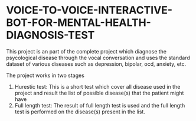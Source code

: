 # VOICE-TO-VOICE-INTERACTIVE-BOT-FOR-MENTAL-HEALTH-DIAGNOSIS-TEST

This project is an part of the complete project which diagnose the psycological disease through the vocal 
conversation and uses the standard dataset of various diseases such as depression, bipolar, ocd, anxiety, etc.

The project works in two stages
  1. Hurestic test: This is a short test which cover all disease used in the project and result the list of possible disease(s) that the patient might have
  2. Full length test: The result of full length test is used and the full length test is performed on the disease(s) present in the list.
